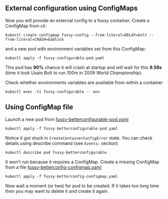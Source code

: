 ## External configuration using ConfigMaps
Now you will provide an external config to a fussy container. Create a ConfigMap from cli:

```
kubectl create configmap fussy-config --from-literal=DELAY=bolt --from-literal=CRASH=badluck
```

and a new pod with environment variables set from this ConfigMap:

```
kubectl apply -f fussy-configurable-pod.yaml
```

This pod has **90%** chance it will crash at startup and will wait for this **9.58s** (time it took Usain Bolt to run 100m in 2009 World Championship).

Check whether environments variables are available from within a container

```
kubectl exec -ti fussy-configurable -- env
```

## Using ConfigMap file

Launch a new pod from [fussy-betterconfigurable-pod.yaml](fussy-betterconfigurable-pod.yaml)

```
kubectl apply -f fussy-betterconfigurable-pod.yaml
```

Notice it got stuck in `CreateContainerConfigError` state. You can check details using describe command (see `Events:` section)

```
kubectl describe pod fussy-betterconfigurable
```
It won't run because it requires a ConfigMap. Create a missing ConfigMap from a file [fussy-betterconfig-configmap.yaml](fussy-betterconfig-configmap.yaml)

```
kubectl apply -f fussy-betterconfig-configmap.yaml
```

Now wait a moment (or two) for pod to be created. If it takes too long time then you may want to delete it and create it again.

